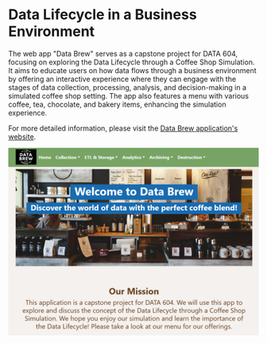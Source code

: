 # Data Lifecycle in a Business Environment
The web app "Data Brew" serves as a capstone project for DATA 604, focusing on exploring the Data Lifecycle through a Coffee Shop Simulation. It aims to educate users on how data flows through a business environment by offering an interactive experience where they can engage with the stages of data collection, processing, analysis, and decision-making in a simulated coffee shop setting. The app also features a menu with various coffee, tea, chocolate, and bakery items, enhancing the simulation experience.

For more detailed information, please visit the [Data Brew application's website](https://data604app-899e0854b7f2.herokuapp.com/).

![Data Brew Logo](databrew.png)
